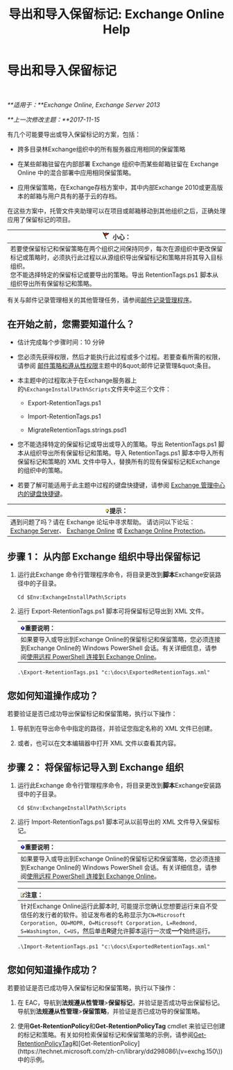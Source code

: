 ﻿---
title: '导出和导入保留标记: Exchange Online Help'
TOCTitle: 导出和导入保留标记
ms:assetid: 18405ea2-7ccc-475e-bd84-8b040e17bf44
ms:mtpsurl: https://technet.microsoft.com/zh-cn/library/JJ907307(v=EXCHG.150)
ms:contentKeyID: 51408199
ms.date: 05/23/2018
mtps_version: v=EXCHG.150
ms.translationtype: MT
---

# 导出和导入保留标记

 

_**适用于：**Exchange Online, Exchange Server 2013_

_**上一次修改主题：**2017-11-15_

有几个可能要导出或导入保留标记的方案，包括：

  - 跨多目录林Exchange组织中的所有服务器应用相同的保留策略

  - 在某些邮箱驻留在内部部署 Exchange 组织中而某些邮箱驻留在 Exchange Online 中的混合部署中应用相同保留策略。

  - 应用保留策略，在Exchange存档方案中，其中内部Exchange 2010或更高版本的邮箱与用户具有的基于云的存档。

在这些方案中，托管文件夹助理可以在项目或邮箱移动到其他组织之后，正确处理应用了保留标记的项目。

<table>
<thead>
<tr class="header">
<th><img src="images/Dd876845.Caution(EXCHG.150).gif" title="小心" alt="小心" />小心：</th>
</tr>
</thead>
<tbody>
<tr class="odd">
<td>若要使保留标记和保留策略在两个组织之间保持同步，每次在源组织中更改保留标记或策略时，必须执行此过程以从源组织导出保留标记和策略并将其导入目标组织。<br />
您不能选择特定的保留标记或要导出的策略。导出 RetentionTags.ps1 脚本从组织导出所有保留标记和策略。</td>
</tr>
</tbody>
</table>


有关与邮件记录管理相关的其他管理任务，请参阅[邮件记录管理程序](messaging-records-management-procedures-exchange-2013-help.md)。

## 在开始之前，您需要知道什么？

  - 估计完成每个步骤时间：10 分钟

  - 您必须先获得权限，然后才能执行此过程或多个过程。若要查看所需的权限，请参阅 [邮件策略和遵从性权限](messaging-policy-and-compliance-permissions-exchange-2013-help.md)主题中的\&quot;邮件记录管理\&quot;条目。

  - 本主题中的过程取决于在Exchange服务器上的`%ExchangeInstallPath%Scripts`文件夹中这三个文件：
    
      - Export-RetentionTags.ps1
    
      - Import-RetentionTags.ps1
    
      - MigrateRetentionTags.strings.psd1

  - 您不能选择特定的保留标记或导出或导入的策略。导出 RetentionTags.ps1 脚本从组织导出所有保留标记和策略。导入 RetentionTags.ps1 脚本中导入所有保留标记和策略的 XML 文件中导入，替换所有的现有保留标记和Exchange的组织中的策略。

  - 若要了解可能适用于此主题中过程的键盘快捷键，请参阅 [Exchange 管理中心内的键盘快捷键](keyboard-shortcuts-in-the-exchange-admin-center-exchange-online-protection-help.md)。

<table>
<thead>
<tr class="header">
<th><img src="images/Bb124558.tip(EXCHG.150).gif" title="提示" alt="提示" />提示：</th>
</tr>
</thead>
<tbody>
<tr class="odd">
<td>遇到问题了吗？请在 Exchange 论坛中寻求帮助。 请访问以下论坛：<a href="https://go.microsoft.com/fwlink/p/?linkid=60612">Exchange Server</a>、 <a href="https://go.microsoft.com/fwlink/p/?linkid=267542">Exchange Online</a> 或 <a href="https://go.microsoft.com/fwlink/p/?linkid=285351">Exchange Online Protection</a>。</td>
</tr>
</tbody>
</table>


## 步骤 1： 从内部 Exchange 组织中导出保留标记

1.  运行此Exchange 命令行管理程序命令，将目录更改到**脚本**Exchange安装路径中的子目录。
    
        Cd $Env:ExchangeInstallPath\Scripts

2.  运行 Export-RetentionTags.ps1 脚本可将保留标记导出到 XML 文件。
    
    <table>
    <thead>
    <tr class="header">
    <th><img src="images/Bb124558.important(EXCHG.150).gif" title="重要说明" alt="重要说明" />重要说明：</th>
    </tr>
    </thead>
    <tbody>
    <tr class="odd">
    <td>如果要导入或导出到Exchange Online的保留标记和保留策略，您必须连接到Exchange Online的 Windows PowerShell 会话。有关详细信息，请参阅<a href="https://technet.microsoft.com/zh-cn/library/jj984289(v=exchg.150)">使用远程 PowerShell 连接到 Exchange Online</a>。</td>
    </tr>
    </tbody>
    </table>
    
        .\Export-RetentionTags.ps1 "c:\docs\ExportedRetentionTags.xml"

## 您如何知道操作成功？

若要验证是否已成功导出保留标记和保留策略，执行以下操作：

1.  导航到在导出命令中指定的路径，并验证您指定名称的 XML 文件已创建。

2.  或者，也可以在文本编辑器中打开 XML 文件以查看其内容。

## 步骤 2： 将保留标记导入到 Exchange 组织

1.  运行此Exchange 命令行管理程序命令，将目录更改到**脚本**Exchange安装路径中的子目录。
    
        Cd $Env:ExchangeInstallPath\Scripts

2.  运行 Import-RetentionTags.ps1 脚本可从以前导出的 XML 文件导入保留标记。
    
    <table>
    <thead>
    <tr class="header">
    <th><img src="images/Bb124558.important(EXCHG.150).gif" title="重要说明" alt="重要说明" />重要说明：</th>
    </tr>
    </thead>
    <tbody>
    <tr class="odd">
    <td>如果要导入或导出到Exchange Online的保留标记和保留策略，您必须连接到Exchange Online的 Windows PowerShell 会话。有关详细信息，请参阅<a href="https://technet.microsoft.com/zh-cn/library/jj984289(v=exchg.150)">使用远程 PowerShell 连接到 Exchange Online</a>。</td>
    </tr>
    </tbody>
    </table>
    
    <table>
    <thead>
    <tr class="header">
    <th><img src="images/Bb124558.note(EXCHG.150).gif" title="注意" alt="注意" />注意：</th>
    </tr>
    </thead>
    <tbody>
    <tr class="odd">
    <td>针对Exchange Online运行此脚本时, 可能提示您确认您想要运行来自不受信任的发行者的软件。验证发布者的名称显示为<code>CN=Microsoft Corporation, OU=MOPR, O=Microsoft Corporation, L=Redmond, S=Washington, C=US</code>，然后单击<strong>R</strong>键允许脚本运行一次或<strong>一个</strong>始终运行。</td>
    </tr>
    </tbody>
    </table>
    
        .\Import-RetentionTags.ps1 "c:\docs\ExportedRetentionTags.xml"

## 您如何知道操作成功？

若要验证是否已成功导入保留标记和保留策略，执行以下操作：

1.  在 EAC，导航到**法规遵从性管理**\>**保留标记**，并验证是否成功导出保留标记。导航到**法规遵从性管理**\>**保留策略**，并验证是否已成功导的保留策略。

2.  使用**Get-RetentionPolicy**和**Get-RetentionPolicyTag** cmdlet 来验证已创建的标记和策略。有关如何检索保留标记和保留策略的示例，请参阅[Get-RetentionPolicyTag](https://technet.microsoft.com/zh-cn/library/dd298009\(v=exchg.150\))和[Get-RetentionPolicy](https://technet.microsoft.com/zh-cn/library/dd298086\(v=exchg.150\))中的示例。

